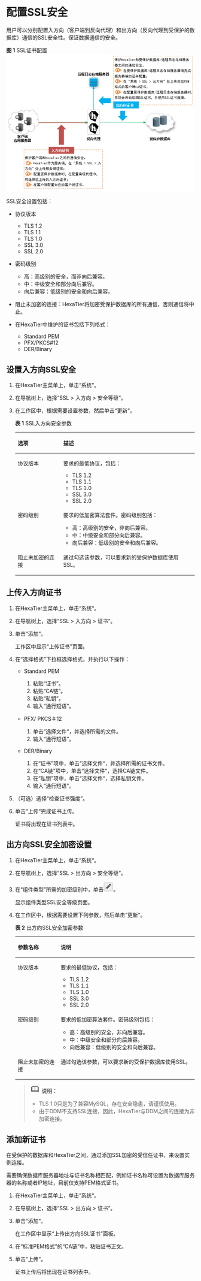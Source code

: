 # 配置SSL安全<a name="ZH-CN_TOPIC_0111166478"></a>

用户可以分别配置入方向（客户端到反向代理）和出方向（反向代理到受保护的数据库）通信的SSL安全性。保证数据通信的安全。

**图 1**  SSL证书配置<a name="zh-cn_topic_0180960179_fig845533175619"></a>  
![](figures/SSL证书配置.png "SSL证书配置")

SSL安全设置包括：

-   协议版本
    -   TLS 1.2
    -   TLS 1.1
    -   TLS 1.0
    -   SSL 3.0
    -   SSL 2.0

-   密码级别
    -   高：高级别的安全，而非向后兼容。
    -   中：中级安全和部分向后兼容。
    -   向后兼容：低级别的安全和向后兼容。

-   阻止未加密的连接：HexaTier将加密受保护数据库的所有通信，否则通信将中止。
-   在HexaTier中维护的证书包括下列格式：
    -   Standard PEM
    -   PFX/PKCS\#12
    -   DER/Binary


## 设置入方向SSL安全<a name="section131019291349"></a>

1.  在HexaTier主菜单上，单击“系统“。
2.  在导航树上，选择“SSL \> 入方向 \> 安全等级“。
3.  在工作区中，根据需要设置参数，然后单击“更新“。

    **表 1**  SSL入方向安全参数

    <a name="zh-cn_topic_0180960226_t284bb296fc4b4619a2ed7e14d44cce84"></a>
    <table><thead align="left"><tr id="zh-cn_topic_0180960226_rd90f436bd525408eb6f5c80a1db4cc85"><th class="cellrowborder" valign="top" width="25.369999999999997%" id="mcps1.2.3.1.1"><p id="zh-cn_topic_0180960226_a0cc0f5c1492d4084928f1c4f0c831d1e"><a name="zh-cn_topic_0180960226_a0cc0f5c1492d4084928f1c4f0c831d1e"></a><a name="zh-cn_topic_0180960226_a0cc0f5c1492d4084928f1c4f0c831d1e"></a>选项</p>
    </th>
    <th class="cellrowborder" valign="top" width="74.63%" id="mcps1.2.3.1.2"><p id="zh-cn_topic_0180960226_aec9e02502a7d459ab546d3baa3009caa"><a name="zh-cn_topic_0180960226_aec9e02502a7d459ab546d3baa3009caa"></a><a name="zh-cn_topic_0180960226_aec9e02502a7d459ab546d3baa3009caa"></a>描述</p>
    </th>
    </tr>
    </thead>
    <tbody><tr id="zh-cn_topic_0180960226_r3064f2b26c034921b4a179da21a2ddec"><td class="cellrowborder" valign="top" width="25.369999999999997%" headers="mcps1.2.3.1.1 "><p id="zh-cn_topic_0180960226_a211dce73e288419f8f8939d5936924f1"><a name="zh-cn_topic_0180960226_a211dce73e288419f8f8939d5936924f1"></a><a name="zh-cn_topic_0180960226_a211dce73e288419f8f8939d5936924f1"></a>协议版本</p>
    </td>
    <td class="cellrowborder" valign="top" width="74.63%" headers="mcps1.2.3.1.2 "><p id="zh-cn_topic_0180960226_a4bcdbee0ee114803a60200d605d746a0"><a name="zh-cn_topic_0180960226_a4bcdbee0ee114803a60200d605d746a0"></a><a name="zh-cn_topic_0180960226_a4bcdbee0ee114803a60200d605d746a0"></a>要求的最低协议，包括：</p>
    <a name="zh-cn_topic_0180960226_u14549cdfb97f4f2db9598bebcebff36b"></a><a name="zh-cn_topic_0180960226_u14549cdfb97f4f2db9598bebcebff36b"></a><ul id="zh-cn_topic_0180960226_u14549cdfb97f4f2db9598bebcebff36b"><li>TLS 1.2</li><li>TLS 1.1</li><li>TLS 1.0</li><li>SSL 3.0</li><li>SSL 2.0</li></ul>
    </td>
    </tr>
    <tr id="zh-cn_topic_0180960226_ra9b917a38d874b4ab91301bec3e8c36d"><td class="cellrowborder" valign="top" width="25.369999999999997%" headers="mcps1.2.3.1.1 "><p id="zh-cn_topic_0180960226_a3798d9d9dd87443098be7b07047d3c81"><a name="zh-cn_topic_0180960226_a3798d9d9dd87443098be7b07047d3c81"></a><a name="zh-cn_topic_0180960226_a3798d9d9dd87443098be7b07047d3c81"></a>密码级别</p>
    </td>
    <td class="cellrowborder" valign="top" width="74.63%" headers="mcps1.2.3.1.2 "><p id="zh-cn_topic_0180960226_abb2d373cbeda4d18b9abbe5ee1f44c0d"><a name="zh-cn_topic_0180960226_abb2d373cbeda4d18b9abbe5ee1f44c0d"></a><a name="zh-cn_topic_0180960226_abb2d373cbeda4d18b9abbe5ee1f44c0d"></a>要求的低加密算法套件。密码级别包括：</p>
    <a name="zh-cn_topic_0180960226_u5a81c4217c6446feb0c4b313a577c374"></a><a name="zh-cn_topic_0180960226_u5a81c4217c6446feb0c4b313a577c374"></a><ul id="zh-cn_topic_0180960226_u5a81c4217c6446feb0c4b313a577c374"><li>高：高级别的安全，非向后兼容。</li><li>中：中级安全和部分向后兼容。</li><li>向后兼容：低级别的安全和向后兼容。</li></ul>
    </td>
    </tr>
    <tr id="zh-cn_topic_0180960226_r3e29b77ed1684684810bd02dd6ab0e61"><td class="cellrowborder" valign="top" width="25.369999999999997%" headers="mcps1.2.3.1.1 "><p id="zh-cn_topic_0180960226_a36720f3fd8684eddaaa24c8854f7b23d"><a name="zh-cn_topic_0180960226_a36720f3fd8684eddaaa24c8854f7b23d"></a><a name="zh-cn_topic_0180960226_a36720f3fd8684eddaaa24c8854f7b23d"></a>阻止未加密的连接</p>
    </td>
    <td class="cellrowborder" valign="top" width="74.63%" headers="mcps1.2.3.1.2 "><p id="zh-cn_topic_0180960226_add46f4ba01a8400c8bb949d564c8265f"><a name="zh-cn_topic_0180960226_add46f4ba01a8400c8bb949d564c8265f"></a><a name="zh-cn_topic_0180960226_add46f4ba01a8400c8bb949d564c8265f"></a>通过勾选该参数，可以要求新的受保护数据库使用SSL。</p>
    </td>
    </tr>
    </tbody>
    </table>


## 上传入方向证书<a name="section108081657248"></a>

1.  在HexaTier主菜单上，单击“系统“。
2.  在导航树上，选择“SSL \> 入方向 \> 证书“。
3.  单击“添加“。

    工作区中显示“上传证书”页面。

4.  在“选择格式”下拉框选择格式，并执行以下操作：
    -   Standard PEM
        1.  粘贴“证书”。
        2.  粘贴“CA链”。
        3.  粘贴“私钥”。
        4.  输入“通行短语”。

    -   PFX/ PKCS＃12
        1.  单击“选择文件“，并选择所需的文件。
        2.  输入“通行短语”。

    -   DER/Binary
        1.  在“证书”项中，单击“选择文件“，并选择所需的证书文件。
        2.  在“CA链”项中，单击“选择文件“，选择CA链文件。
        3.  在“私钥”项中，单击“选择文件“，选择私钥文件。
        4.  输入“通行短语”。

5.  （可选）选择“检查证书强度”。
6.  单击“上传“完成证书上传。

    证书将出现在证书列表中。


## 出方向SSL安全加密设置<a name="section1834476618"></a>

1.  在HexaTier主菜单上，单击“系统“。
2.  在导航树上，选择“SSL \> 出方向 \> 安全等级“。
3.  在“组件类型”所需的加密级别中，单击![](figures/icon-edit.png)。

    显示组件类型SSL安全等级页面。

4.  在工作区中，根据需要设置下列参数，然后单击“更新“。

    **表 2**  出方向SSL安全加密参数

    <a name="zh-cn_topic_0180960243_tf920ce01dbb34713afd73421ea407f18"></a>
    <table><thead align="left"><tr id="zh-cn_topic_0180960243_r1ddcc0d1d4314eb6ac63c33de655c59f"><th class="cellrowborder" valign="top" width="23.87%" id="mcps1.2.3.1.1"><p id="zh-cn_topic_0180960243_a2ef3a579f04a4e729c95f0976541e754"><a name="zh-cn_topic_0180960243_a2ef3a579f04a4e729c95f0976541e754"></a><a name="zh-cn_topic_0180960243_a2ef3a579f04a4e729c95f0976541e754"></a>参数名称</p>
    </th>
    <th class="cellrowborder" valign="top" width="76.13%" id="mcps1.2.3.1.2"><p id="zh-cn_topic_0180960243_a50910fb64df84ec3a2cddbae7fe8ea77"><a name="zh-cn_topic_0180960243_a50910fb64df84ec3a2cddbae7fe8ea77"></a><a name="zh-cn_topic_0180960243_a50910fb64df84ec3a2cddbae7fe8ea77"></a>说明</p>
    </th>
    </tr>
    </thead>
    <tbody><tr id="zh-cn_topic_0180960243_rcb9f36e9d3c343488d51da8e776ab6fa"><td class="cellrowborder" valign="top" width="23.87%" headers="mcps1.2.3.1.1 "><p id="zh-cn_topic_0180960243_a7c13d542632e460b818dcd7bf871db82"><a name="zh-cn_topic_0180960243_a7c13d542632e460b818dcd7bf871db82"></a><a name="zh-cn_topic_0180960243_a7c13d542632e460b818dcd7bf871db82"></a>协议版本</p>
    </td>
    <td class="cellrowborder" valign="top" width="76.13%" headers="mcps1.2.3.1.2 "><p id="zh-cn_topic_0180960243_a315110b2742a4219a5bba583251870ef"><a name="zh-cn_topic_0180960243_a315110b2742a4219a5bba583251870ef"></a><a name="zh-cn_topic_0180960243_a315110b2742a4219a5bba583251870ef"></a>要求的最低协议，包括：</p>
    <a name="zh-cn_topic_0180960243_u155a0099b1b94b72bbbd4d1d89bf2212"></a><a name="zh-cn_topic_0180960243_u155a0099b1b94b72bbbd4d1d89bf2212"></a><ul id="zh-cn_topic_0180960243_u155a0099b1b94b72bbbd4d1d89bf2212"><li>TLS 1.2</li><li>TLS 1.1</li><li>TLS 1.0</li><li>SSL 3.0</li><li>SSL 2.0</li></ul>
    </td>
    </tr>
    <tr id="zh-cn_topic_0180960243_rc05e7629da764ed4949b538519c3ccef"><td class="cellrowborder" valign="top" width="23.87%" headers="mcps1.2.3.1.1 "><p id="zh-cn_topic_0180960243_a555e172cad954413957ddecef948db32"><a name="zh-cn_topic_0180960243_a555e172cad954413957ddecef948db32"></a><a name="zh-cn_topic_0180960243_a555e172cad954413957ddecef948db32"></a>密码级别</p>
    </td>
    <td class="cellrowborder" valign="top" width="76.13%" headers="mcps1.2.3.1.2 "><p id="zh-cn_topic_0180960243_a992ab418039e4a79a638ddc46d6e2d0a"><a name="zh-cn_topic_0180960243_a992ab418039e4a79a638ddc46d6e2d0a"></a><a name="zh-cn_topic_0180960243_a992ab418039e4a79a638ddc46d6e2d0a"></a>要求的低加密算法套件。密码级别包括：</p>
    <a name="zh-cn_topic_0180960243_uc697bc29772e430d92e90e9cf016b462"></a><a name="zh-cn_topic_0180960243_uc697bc29772e430d92e90e9cf016b462"></a><ul id="zh-cn_topic_0180960243_uc697bc29772e430d92e90e9cf016b462"><li>高：高级别的安全，非向后兼容。</li><li>中：中级安全和部分向后兼容。</li><li>向后兼容：低级别的安全和向后兼容。</li></ul>
    </td>
    </tr>
    <tr id="zh-cn_topic_0180960243_r47a98d6cbc434669916f7c64a315f240"><td class="cellrowborder" valign="top" width="23.87%" headers="mcps1.2.3.1.1 "><p id="zh-cn_topic_0180960243_aa2e10623225848df898a1ff570dcf0e9"><a name="zh-cn_topic_0180960243_aa2e10623225848df898a1ff570dcf0e9"></a><a name="zh-cn_topic_0180960243_aa2e10623225848df898a1ff570dcf0e9"></a>阻止未加密的连接</p>
    </td>
    <td class="cellrowborder" valign="top" width="76.13%" headers="mcps1.2.3.1.2 "><p id="zh-cn_topic_0180960243_a2b88b83f0c8b4016ab983aea53c9f3d7"><a name="zh-cn_topic_0180960243_a2b88b83f0c8b4016ab983aea53c9f3d7"></a><a name="zh-cn_topic_0180960243_a2b88b83f0c8b4016ab983aea53c9f3d7"></a>通过勾选该参数，可以要求新的受保护数据库使用SSL。</p>
    </td>
    </tr>
    </tbody>
    </table>

    >![](public_sys-resources/icon-note.gif) **说明：**   
    >-   TLS 1.0只是为了兼容MySQL，存在安全隐患，请谨慎使用。  
    >-   由于DDM不支持SSL连接，因此，HexaTier与DDM之间的连接为非加密连接。  


## 添加新证书<a name="section517012911244"></a>

在受保护的数据库和HexaTier之间，通过添加SSL加密的受信任证书，来设置实例连接。

需要确保数据库服务器地址与证书名称相匹配，例如证书名称可设置为数据库服务器的名称或者IP地址，目前仅支持PEM格式证书。

1.  在HexaTier主菜单上，单击“系统“。
2.  在导航树上，选择“SSL \> 出方向 \> 证书“。
3.  单击“添加“。

    在工作区中显示“上传出方向SSL证书”面板。

4.  在“标准PEM格式”的“CA链”中，粘贴证书正文。
5.  单击“上传“。

    证书上传后将出现在证书列表中。


